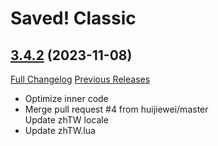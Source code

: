 # Saved! Classic

## [3.4.2](https://github.com/iambz00/Saved/tree/3.4.2) (2023-11-08)
[Full Changelog](https://github.com/iambz00/Saved/compare/3.4.1...3.4.2) [Previous Releases](https://github.com/iambz00/Saved/releases)

- Optimize inner code  
- Merge pull request #4 from huijiewei/master  
    Update zhTW locale  
- Update zhTW.lua  